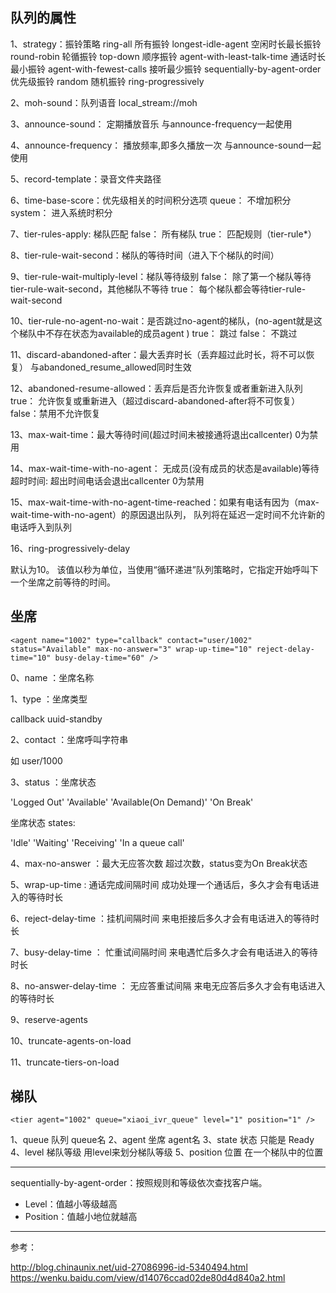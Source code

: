 ## 队列的属性

1、strategy：振铃策略
    ring-all                           所有振铃
    longest-idle-agent                 空闲时长最长振铃
    round-robin                        轮循振铃
    top-down                           顺序振铃
    agent-with-least-talk-time         通话时长最小振铃
    agent-with-fewest-calls            接听最少振铃
    sequentially-by-agent-order        优先级振铃
    random                             随机振铃
    ring-progressively                 

2、moh-sound：队列语音
    local_stream://moh

3、announce-sound：        定期播放音乐
        与announce-frequency一起使用

4、announce-frequency： 播放频率,即多久播放一次
        与announce-sound一起使用

5、record-template：录音文件夹路径
        
6、time-base-score：优先级相关的时间积分选项
    queue：        不增加积分
    system：    进入系统时积分

7、tier-rules-apply: 梯队匹配
    false： 所有梯队
    true：    匹配规则（tier-rule*）

8、tier-rule-wait-second：梯队的等待时间（进入下个梯队的时间）

9、tier-rule-wait-multiply-level：梯队等待级别
    false：    除了第一个梯队等待tier-rule-wait-second，其他梯队不等待
    true：    每个梯队都会等待tier-rule-wait-second

10、tier-rule-no-agent-no-wait：是否跳过no-agent的梯队，(no-agent就是这个梯队中不存在状态为available的成员agent    )
    true：    跳过
    false：    不跳过

11、discard-abandoned-after：最大丢弃时长（丢弃超过此时长，将不可以恢复）
        与abandoned_resume_allowed同时生效

12、abandoned-resume-allowed：丢弃后是否允许恢复或者重新进入队列
        true： 允许恢复或重新进入（超过discard-abandoned-after将不可恢复）
        false：禁用不允许恢复
        
13、max-wait-time：最大等待时间(超过时间未被接通将退出callcenter)
    0为禁用

14、max-wait-time-with-no-agent： 无成员(没有成员的状态是available)等待超时时间: 超出时间电话会退出callcenter
    0为禁用

15、max-wait-time-with-no-agent-time-reached：如果有电话有因为（max-wait-time-with-no-agent）的原因退出队列， 队列将在延迟一定时间不允许新的电话呼入到队列

16、ring-progressively-delay

默认为10。 该值以秒为单位，当使用“循环递进”队列策略时，它指定开始呼叫下一个坐席之前等待的时间。

## 坐席

`<agent name="1002" type="callback" contact="user/1002" status="Available" max-no-answer="3" wrap-up-time="10" reject-delay-time="10" busy-delay-time="60" />`

0、name ：坐席名称

1、type ：坐席类型

callback
uuid-standby

2、contact ：坐席呼叫字符串

如 user/1000

3、status ：坐席状态

'Logged Out'
'Available'
'Available(On Demand)'
'On Break'

坐席状态 states:

'Idle'
'Waiting'
'Receiving'
'In a queue call'

4、max-no-answer ：最大无应答次数
    超过次数，status变为On Break状态

5、wrap-up-time : 通话完成间隔时间
    成功处理一个通话后，多久才会有电话进入的等待时长

6、reject-delay-time ：挂机间隔时间
    来电拒接后多久才会有电话进入的等待时长

7、busy-delay-time ： 忙重试间隔时间
    来电遇忙后多久才会有电话进入的等待时长

8、no-answer-delay-time ： 无应答重试间隔
    来电无应答后多久才会有电话进入的等待时长

9、reserve-agents

10、truncate-agents-on-load

11、truncate-tiers-on-load

## 梯队

`<tier agent="1002" queue="xiaoi_ivr_queue" level="1" position="1" />`

1、queue 队列
    queue名
2、agent 坐席
    agent名
3、state 状态
    只能是 Ready
4、level 梯队等级
    用level来划分梯队等级
5、position 位置
    在一个梯队中的位置

---

sequentially-by-agent-order：按照规则和等级依次查找客户端。

* Level：值越小等级越高 
* Position：值越小地位就越高

---

参考：

http://blog.chinaunix.net/uid-27086996-id-5340494.html
https://wenku.baidu.com/view/d14076ccad02de80d4d840a2.html

